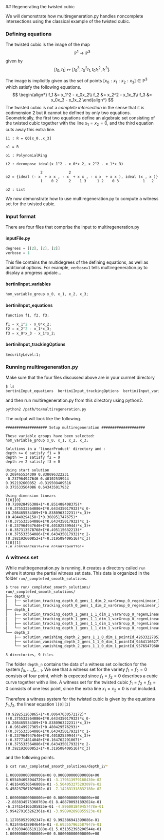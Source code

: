<link rel="stylesheet" href="modest.css">
<style>
pre, code, pre code {
  max-height: 400px;
}
</style>
## Regenerating the twisted cubic

We will demonstrate how multiregeneration.py handles noncomplete 
intersections using the classical example of the twisted cubic.

### Defining equations
The twisted cubic is the image of the map $$\mathbb{P}^1 \to 
\mathbb{P}^3$$ given by $$[t_0,t_1] \mapsto [t_0^3, t_0^2t_1, t_0t_1^2, 
t_1^3].$$

The image is implicitly given as the set of points $[x_0:x_1:x_2:x_3] 
\in \mathbb{P}^3$ which satisfy the following equations.
$$
\begin{align*}
    f_1 &= x_1^2 - x_0x_2\\
    f_2 &= x_2^2 - x_1x_3\\
    f_3 &= x_0x_3 - x_1x_2
\end{align*}
$$
The twisted cubic is not a *complete intersection* in the sense that it 
is codimension $2$ but it cannot be defined by only two equations. 
Geometrically, the first two equations define an algebraic set 
consisting of the twisted cubic together with the line $x_1=x_2=0$, and 
the third equation cuts away this extra line.

```
i1 : R = QQ[x_0..x_3]

o1 = R

o1 : PolynomialRing

i2 : decompose ideal(x_1^2 - x_0*x_2, x_2^2 - x_1*x_3)

                2            2
o2 = {ideal (- x  + x x , - x  + x x , - x x  + x x ), ideal (x , x )}
                1    0 2     2    1 3     1 2    0 3           1   2

o2 : List
```

We now demonstrate how to use multiregeneration.py to compute a witness 
set for the twisted cubic.

### Input format

There are four files that comprise the input to multiregeneration.py

#### inputFile.py
```python
degrees = [[2], [2], [2]]
verbose = 1
```
This file contains the multidegrees of the defining equations, as well 
as additional options. For example, `verbose=1` tells 
multiregeneration.py to display a progress update...

#### bertiniInput_variables
```c
hom_variable_group x_0, x_1, x_2, x_3;
```
#### bertiniInput_equations
```c
function f1, f2, f3;

f1 = x_1^2 - x_0*x_2;
f2 = x_2^2 - x_1*x_3;
f3 = x_0*x_3 - x_1*x_2;
```
#### bertiniInput_trackingOptions
```
SecurityLevel:1;
```

### Running multiregeneration.py

Make sure that the four files discussed above are in your currnet 
directory
```bash
$ ls
bertiniInput_equations  bertiniInput_trackingOptions  bertiniInput_variables  inputFile.py
```
and then run multiregeneration.py from this directory using python2.
```bash
python2 /path/to/multiregeneration.py
```
The output will look like the following.
```
################### Setup multiregeneration ####################

These variable groups have been selected:
hom_variable_group x_0, x_1, x_2, x_3;

Solutions in a 'linearProduct' directory and :
depth >= 0 satisfy f1 = 0
depth >= 1 satisfy f2 = 0
depth >= 2 satisfy f3 = 0

Using start solution
0.208465534309 0.838096322231
-0.237964947646 0.40102539944
0.392192600852 -0.319508409516
0.375533564086 0.643435017932

Using dimension linears
l[0][0]
(0.720028495308+I*-0.851408408375)*((0.375533564086+I*0.643435017932)*x_0-(0.208465534309+I*0.838096322231)*x_3)+(0.48440294158+I*0.308951747675)*((0.375533564086+I*0.643435017932)*x_1-(-0.237964947646+I*0.40102539944)*x_3)+(-0.357313578768+I*0.495115632213)*((0.375533564086+I*0.643435017932)*x_2-(0.392192600852+I*-0.319508409516)*x_3)
l[0][1]
(-0.428538676915+I*0.0250937940779)*((0.375533564086+I*0.643435017932)*x_0-(0.208465534309+I*0.838096322231)*x_3)+(-0.610868370016+I*0.0271485946123)*((0.375533564086+I*0.643435017932)*x_1-(-0.237964947646+I*0.40102539944)*x_3)+(-0.95279658392+I*-0.253642041076)*((0.375533564086+I*0.643435017932)*x_2-(0.392192600852+I*-0.319508409516)*x_3)
l[0][2]
(0.929251263865+I*-0.00647030572172)*((0.375533564086+I*0.643435017932)*x_0-(0.208465534309+I*0.838096322231)*x_3)+(-0.96149927365+I*0.480429576293)*((0.375533564086+I*0.643435017932)*x_1-(-0.237964947646+I*0.40102539944)*x_3)+(-0.377714814048+I*0.164762291067)*((0.375533564086+I*0.643435017932)*x_2-(0.392192600852+I*-0.319508409516)*x_3)

Using degree linears
(-0.922909581578 + I*0.520281817425)*x_0+(-0.222559515157 + I*0.971260056134)*x_1+(0.441457019179 + I*0.421252304705)*x_2+(0.923740150129 + I*0.663831700427)*x_3
(0.517698381776 + I*-0.735750317496)*x_0+(-0.921836097918 + I*0.0895617802129)*x_1+(-0.358866235243 + I*-0.145384839885)*x_2+(0.0579076672446 + I*0.747067964401)*x_3
('exploring tree in order', 'depthFirst')

################### Starting multiregeneration ####################

PROGRESS
Depth 0: 2
Depth 1: 4
Depth 2: 3

----------------------------------------------------------------
| # smooth isolated solutions  | # of general linear equations |
| found                        | added with variables in group |
----------------------------------------------------------------
                               | 0
----------------------------------------------------------------
  3                              1  
Done.
```

### A witness set
While multiregeneration.py is running, it creates a directory called 
`run` where it stores the partial witness set data. This data is 
organized in the folder `run/_completed_smooth_solutions`.
```bash
$ tree run/_completed_smooth_solutions/
run/_completed_smooth_solutions/
├── depth_0
│   ├── solution_tracking_depth_0_gens_1_dim_2_varGroup_0_regenLinear_3_pointId_602645055533_44034358559
│   └── solution_tracking_depth_0_gens_1_dim_2_varGroup_0_regenLinear_3_pointId_602645055533_826344570835
├── depth_1
│   ├── solution_tracking_depth_1_gens_1_1_dim_1_varGroup_0_regenLinear_3_pointId_44034358559_946411662718
│   ├── solution_tracking_depth_1_gens_1_1_dim_1_varGroup_0_regenLinear_3_pointId_44034358559_957654796862
│   ├── solution_tracking_depth_1_gens_1_1_dim_1_varGroup_0_regenLinear_3_pointId_826344570835_426332278539
│   └── solution_tracking_depth_1_gens_1_1_dim_1_varGroup_0_regenLinear_3_pointId_826344570835_931580444520
└── depth_2
    ├── solution_vanishing_depth_2_gens_1_1_0_dim_1_pointId_426332278539_426332278539
    ├── solution_vanishing_depth_2_gens_1_1_0_dim_1_pointId_946411662718_946411662718
    └── solution_vanishing_depth_2_gens_1_1_0_dim_1_pointId_957654796862_957654796862

3 directories, 9 files
```

The folder `depth_n` contains the data of a witness set collection for 
the system $f_0, \ldots, f_{n-1}$. We see that a witness set for the 
variety $f_1=f_2=0$ consists of four point, which is expected since $f_1 
= f_2 = 0$ describes a cubic curve together with a line. A witness set 
for the twisted cubic $f_1 = f_2 = f_3 = 0$ consists of one less point, 
since the extra line $x_1 = x_2 = 0$ is not included.

Therefore a witness system for the twisted cubic is given by the 
equations $f_1, f_2$, the linear equation `l[0][2]`
```
(0.929251263865+I*-0.00647030572172)*((0.375533564086+I*0.643435017932)*x_0-(0.208465534309+I*0.838096322231)*x_3)+(-0.96149927365+I*0.480429576293)*((0.375533564086+I*0.643435017932)*x_1-(-0.237964947646+I*0.40102539944)*x_3)+(-0.377714814048+I*0.164762291067)*((0.375533564086+I*0.643435017932)*x_2-(0.392192600852+I*-0.319508409516)*x_3)
```
and the following points.
```bash 
$ cat run/_completed_smooth_solutions/depth_2/*

1.000000000000000e+00 0.000000000000000e+00
8.655494693944729e-01 -3.179513979168430e-02
7.481649530546808e-01 -5.504053275203097e-02
6.458237567029602e-01 -7.142831318832180e-02

1.000000000000000e+00 0.000000000000000e+00
-2.883834575360769e-01 8.488700931892024e-01
-6.374154165305825e-01 -4.896001849457478e-01
5.994270163262361e-01 -3.998902898855923e-01

1.127050539992347e-02 9.992386941399086e-01
4.932446428984644e-01 -8.693557963587947e-01
-8.639384885191288e-01 5.031352393206544e-01
1.000000000000000e+00 0.000000000000000e+00
```
